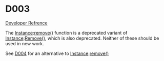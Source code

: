 # D003
[Developer Refrence](Method?Instance/remove)

The [Instance](Class?Instance):[remove()](Method?Instance/remove) function is a deprecated variant of [Instance](Class?Instance):[Remove()](Method?Instance/Remove), which is also deprecated. Neither of these should be used in new work.

See [D004](D004) for an alternative to [Instance](Class?Instance):[remove()](Method?Instance/remove)
